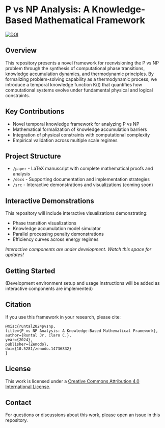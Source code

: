 # P vs NP Analysis: A Knowledge-Based Mathematical Framework

[![DOI](https://zenodo.org/badge/DOI/10.5281/zenodo.14736832.svg)](https://doi.org/10.5281/zenodo.14736832)

## Overview
This repository presents a novel framework for reenvisioning the P vs NP problem through the synthesis of computational phase transitions, knowledge accumulation dynamics, and thermodynamic principles. By formalizing problem-solving capability as a thermodynamic process, we introduce a temporal knowledge function K(t) that quantifies how computational systems evolve under fundamental physical and logical constraints.

## Key Contributions
- Novel temporal knowledge framework for analyzing P vs NP
- Mathematical formalization of knowledge accumulation barriers
- Integration of physical constraints with computational complexity
- Empirical validation across multiple scale regimes

## Project Structure
- `/paper` - LaTeX manuscript with complete mathematical proofs and analysis
- `/docs` - Supporting documentation and implementation strategies
- `/src` - Interactive demonstrations and visualizations (coming soon)

## Interactive Demonstrations
This repository will include interactive visualizations demonstrating:
- Phase transition visualizations
- Knowledge accumulation model simulator
- Parallel processing penalty demonstrations
- Efficiency curves across energy regimes

*Interactive components are under development. Watch this space for updates!*

## Getting Started
(Development environment setup and usage instructions will be added as interactive components are implemented)

## Citation
If you use this framework in your research, please cite:

```
@misc{runtal2024pvsnp,
title={P vs NP Analysis: A Knowledge-Based Mathematical Framework},
author={Runtal Jr, Claro C.},
year={2024},
publisher={Zenodo},
doi={10.5281/zenodo.14736832}
}
```

## License
This work is licensed under a [Creative Commons Attribution 4.0 International License](http://creativecommons.org/licenses/by/4.0/).

## Contact
For questions or discussions about this work, please open an issue in this repository.
